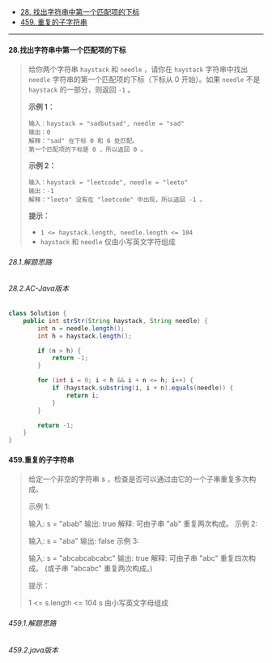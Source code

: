 -  [28. 找出字符串中第一个匹配项的下标](https://leetcode.cn/problems/find-the-index-of-the-first-occurrence-in-a-string/)
-  [459. 重复的子字符串](https://leetcode.cn/problems/repeated-substring-pattern/)

----

#### 28.找出字符串中第一个匹配项的下标

>给你两个字符串 `haystack` 和 `needle` ，请你在 `haystack` 字符串中找出 `needle` 字符串的第一个匹配项的下标（下标从 0 开始）。如果 `needle` 不是 `haystack` 的一部分，则返回 `-1` 。
>
>**示例 1：**
>
>```
>输入：haystack = "sadbutsad", needle = "sad"
>输出：0
>解释："sad" 在下标 0 和 6 处匹配。
>第一个匹配项的下标是 0 ，所以返回 0 。
>```
>
>**示例 2：**
>
>```
>输入：haystack = "leetcode", needle = "leeto"
>输出：-1
>解释："leeto" 没有在 "leetcode" 中出现，所以返回 -1 。
>```
>
>**提示：**
>
>- `1 <= haystack.length, needle.length <= 104`
>- `haystack` 和 `needle` 仅由小写英文字符组成

###### 28.1.解题思路

###### 28.2.AC-Java版本

```java
class Solution {
    public int strStr(String haystack, String needle) {
        int n = needle.length();
        int h = haystack.length();

        if (n > h) {
            return -1;
        }

        for (int i = 0; i < h && i + n <= h; i++) {
            if (haystack.substring(i, i + n).equals(needle)) {
                return i;
            }
        }

        return -1;
    }
}
```



#### 459.重复的子字符串

>给定一个非空的字符串 s ，检查是否可以通过由它的一个子串重复多次构成。
>
> 
>
>示例 1:
>
>输入: s = "abab"
>输出: true
>解释: 可由子串 "ab" 重复两次构成。
>示例 2:
>
>输入: s = "aba"
>输出: false
>示例 3:
>
>输入: s = "abcabcabcabc"
>输出: true
>解释: 可由子串 "abc" 重复四次构成。 (或子串 "abcabc" 重复两次构成。)
>
>
>提示：
>
>1 <= s.length <= 104
>s 由小写英文字母组成

###### 459.1.解题思路

###### 459.2.java版本